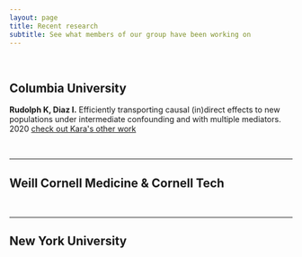 ```yaml
---
layout: page
title: Recent research
subtitle: See what members of our group have been working on
---
```

  <p>&nbsp;</p>

## Columbia University

__Rudolph K, Diaz I.__ Efficiently transporting causal (in)direct effects to new populations under intermediate confounding and with multiple mediators. 2020
[check out Kara's other work](https://scholar.google.com/citations?user=HgmvKuoAAAAJ&hl=en)

  <p>&nbsp;</p>

---

## Weill Cornell Medicine & Cornell Tech


  <p>&nbsp;</p>

---

## New York University


  <p>&nbsp;</p>
